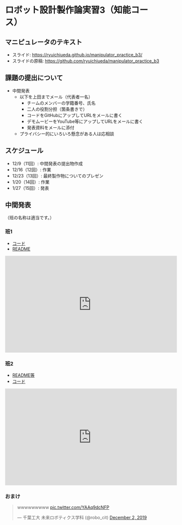 # ロボット設計製作論実習3（知能コース）

## マニピュレータのテキスト

<ul>
 	<li>スライド: <a href="https://ryuichiueda.github.io/manipulator_practice_b3/">https://ryuichiueda.github.io/manipulator_practice_b3/</a></li>
 	<li>スライドの原稿: <a href="https://github.com/ryuichiueda/manipulator_practice_b3">https://github.com/ryuichiueda/manipulator_practice_b3</a></li>
</ul>

## 課題の提出について

* 中間発表
    * 以下を上田までメール（代表者一名）
        * チームのメンバーの学籍番号、氏名
        * 二人の役割分担（箇条書きで）
        * コードをGitHubにアップしてURLをメールに書く
        * デモムービーをYouTube等にアップしてURLをメールに書く
        * 発表資料をメールに添付
    * プライバシー的にいろいろ懸念がある人は応相談

## スケジュール

* 12/9（11回）: 中間発表の提出物作成
* 12/16（12回）: 作業
* 12/23（13回）: 最終製作物についてのプレゼン
* 1/20（14回）: 作業
* 1/27（15回）: 発表

## 中間発表

（班の名称は適当です。）

### 班1

* [コード](https://github.com/shuta-tech/crane_x7_ros/blob/robot_design3/crane_x7_examples/scripts/crane_x7_pick_and_place_demo2.py)
* [README](https://github.com/shuta-tech/crane_x7_ros/blob/robot_design3/crane_x7_examples/README_robot_design3.md)

<iframe width="560" height="315" src="https://www.youtube.com/embed/m2CDxoViR-k" frameborder="0" allow="accelerometer; autoplay; encrypted-media; gyroscope; picture-in-picture" allowfullscreen></iframe>


### 班2

* [README等](https://github.com/GakuKuwano/crane_x7_ros/tree/master/crane_x7_examples)
* [コード](https://github.com/GakuKuwano/crane_x7_ros/blob/master/crane_x7_examples/scripts/papercup_tower.py)

    



<iframe width="560" height="315" src="https://www.youtube.com/embed/9H0dxWXuLgc" frameborder="0" allow="accelerometer; autoplay; encrypted-media; gyroscope; picture-in-picture" allowfullscreen></iframe>

### おまけ

<blockquote class="twitter-tweet"><p lang="und" dir="ltr">wwwwwwwww <a href="https://t.co/YAAq9dcNFP">pic.twitter.com/YAAq9dcNFP</a></p>&mdash; 千葉工大 未来ロボティクス学科 (@robo_cit) <a href="https://twitter.com/robo_cit/status/1201399538541400064?ref_src=twsrc%5Etfw">December 2, 2019</a></blockquote> <script async src="https://platform.twitter.com/widgets.js" charset="utf-8"></script>
